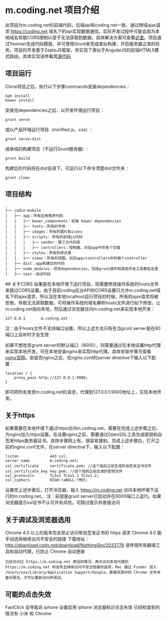 # m.coding.net 项目介绍
此项目为m.coding.net的前端代码，后端api和coding.net一致，通过跨域ajax请求 https://coding.net 域名下的api实现数据通信。实际开发过程中可能会因为本地域名导致CORS限制以至于无法获取到数据。具体解决方案可查看[这里](#cors)。项目通过Yeoman生成代码模版，并可使用Grunt来完成类似构建，开启服务器之类的任务。项目的开发基于ZeptoJS框架，并实现了类似于AngularJS的前端HTML5模式路由。具体实现请参看其[源代码](app/scripts/router.coffee)

## 项目运行
Clone项目之后，执行以下步骤commands安装dependencies：

    npm install
    bower install
    
安装完dependencies之后，以开发环境运行项目：

    grunt serve

或以产品环境运行项目（minified js，css）:

    grunt serve:dist
    
或单纯的构建项目（不运行Grunt服务器）:

    grunt build

构建后的代码将在dist目录下，可运行以下命令清楚dist文件夹：

    grunt clean
    
## 项目结构   
    .
    ├── codin-mobile
    │   ├── app：所有应用程序代码
    │   │   ├── bower_components：前端 bower dependencies
    │   │   ├── fonts：所有的字体
    │   │   ├── images：所有的图片和icons
    │   │   ├── scripts: 所有的前端js代码  
    |   │   |   ├── vendor：第三方代码库
    |   │   |   ├── controllers：控制器，对应app中的各个页面
    │   │   ├── styles：所有的样式表
    │   │   ├── views：所有的视图，对应app/controllers中的每个controller
    │   ├── dist：app构建后的代码
    │   ├── node_modules：项目dependencies，包括grunt插件和其他开发工具都在这里
    │   ├── test：测试代码

##<a name="cors"></a> 关于CORS
如果是在本地环境下运行项目，则需要修改操作系统的hosts文件来跳过CORS设置。由于目前coding后台API的CORS设置只允许m.coding.net域名下的ajax请求，所以当在本地localhost运行项目的时候，所有的ajax请求将被拒绝，导致无法获取数据。可将操作系统的域名解析hosts文件进行如下修改，让m.coding.net指向本地，然后通过浏览器访问m.coding.net来实现本地开发：

    127.0.0.1       m.coding.net
注：由于hosts文件不支持端口设置，所以上述方法只有在当grunt server是在80端口上监听时才会生效

如果不想改变grunt server的默认端口（9000），则需要通过在本地设置http代理来实现本地开发。可在本地安装nginx来实现http代理。具体安装步骤可查看[nginx官网](http://wiki.nginx.org/Install)。安装完nginx之后，在nginx.conf的server directive下输入以下配置：

    location / {
        proxy_pass http://127.0.0.1:9000;        
    }
    
即可把所有发至m.coding.net的请求，代理到127.0.0.1:9000地址上，实现本地开发。

## 关于https
如果需要在本地环境下通过https访问m.coding.net，需要在完成上述步骤之后，为nginx加入https设置。在设置nginx之前，需要通过OpenSSL工具生成密钥和自签发https服务器证书。具体步骤网上有，很容易搜到。完成上述步骤后，打开之前的nginx.conf文件，在server directive下，输入以下配置：

    listen              443 ssl;
    server_name         m.coding.net;
    ssl_certificate     certificate.pem; //这个指向之前生成的自签发证书文件
    ssl_certificate_key key.pem; //这个指向之前生成的密钥文件
    ssl_protocols       TLSv1 TLSv1.1 TLSv1.2;
    ssl_ciphers         HIGH:!aNULL:!MD5;
    
设置完上述步骤后，打开浏览器，输入 https://m.coding.net 访问本地环境下运行的m.coding.net。
注：前提是grunt server已启动并在9000端口上运行。如果浏览器提示ssl证书不认可并有风险，可跳过提示并直接访问


## 关于调试及浏览器选用
Chrome 4.0 以上的版本完全禁止访问带自签发证书的 https 请求
    Chrome 4.0 能手动选择继续访问不安全的链接
    下载地址：http://download.csdn.net/download/NothingSky/2033778
    请停用所有翻墙工具和自动代理，已防止 Chrome 自动更新

    已经访问过 https://m.coding.net 原站的情况，再次访问本地代理的 https://m.coding.net 将会失去继续访问不安全链接的选项，Mac 通过 Finder 进入 /Users/xxx/Library/Application Support/Google，直接将其中的 Chrome 文件夹备份更名，才可以重新访问并调试。

## 可能的点击失效
FastClick 会导致非 iphone 设备启用 iphone 浏览器标识点击失效
    已经检查到的情况有 小米 和 Chrome
